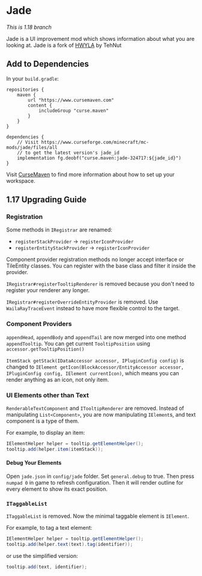 # Jade

*This is 1.18 branch*

Jade is a UI improvement mod which shows information about what you are looking at. Jade is a fork of [HWYLA](https://github.com/TehNut/HWYLA) by TehNut

## Add to Dependencies

In your `build.gradle`:

```
repositories {
    maven {
        url "https://www.cursemaven.com"
        content {
            includeGroup "curse.maven"
        }
    }
}

dependencies {
    // Visit https://www.curseforge.com/minecraft/mc-mods/jade/files/all
    // to get the latest version's jade_id
    implementation fg.deobf("curse.maven:jade-324717:${jade_id}")
}
```

Visit [CurseMaven](https://www.cursemaven.com/) to find more information about how to set up your workspace.

## 1.17 Upgrading Guide

### Registration

Some methods in `IRegistrar` are renamed:
 - `registerStackProvider` -> `registerIconProvider`
 - `registerEntityStackProvider` -> `registerIconProvider`

Component provider registration methods no longer accept interface or TileEntity classes. You can register with the base class and filter it inside the provider.

`IRegistrar#registerTooltipRenderer` is removed because you don't need to register your renderer any longer. 

`IRegistrar#registerOverrideEntityProvider` is removed. Use `WailaRayTraceEvent` instead to have more flexible control to the target.

### Component Providers

`appendHead`, `appendBody` and `appendTail` are now merged into one method `appendTooltip`. You can get current `TooltipPosition` using `accessor.getTooltipPosition()`

`ItemStack getStack(IDataAccessor accessor, IPluginConfig config)` is changed to `IElement getIcon(BlockAccessor/EntityAccessor accessor, IPluginConfig config, IElement currentIcon)`, which means you can render anything as an icon, not only item.

### UI Elements other than Text

`RenderableTextComponent` and `ITooltipRenderer` are removed. Instead of manipulating `List<Component>`, you are now manipulating `IElement`s, and text component is a type of them.

For example, to display an item:

``` java
IElementHelper helper = tooltip.getElementHelper();
tooltip.add(helper.item(itemStack));
```

#### Debug Your Elements

Open `jade.json` in `config/jade` folder. Set `general.debug` to true. Then press `numpad 0` in game to refresh configuration. Then it will render outline for every element to show its exact position.

### `ITaggableList`

`ITaggableList` is removed. Now the minimal taggable element is `IElement`.

For example, to tag a text element:

``` java
IElementHelper helper = tooltip.getElementHelper();
tooltip.add(helper.text(text).tag(identifier));
```

or use the simplified version:

``` java
tooltip.add(text, identifier);
```


